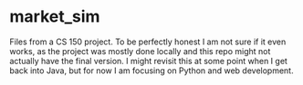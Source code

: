 # market_sim
Files from a CS 150 project. To be perfectly honest I am not sure if it even works, as the project was mostly done locally and this repo might not actually have the final version. I might revisit this at some point when I get back into Java, but for now I am focusing on Python and web development.
